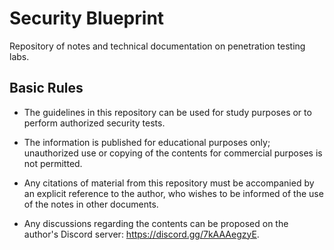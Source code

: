 # Security Blueprint

Repository of notes and technical documentation on penetration testing labs.

## Basic Rules

- The guidelines in this repository can be used for study purposes or to perform authorized security tests.

- The information is published for educational purposes only; unauthorized use or copying of the contents for commercial purposes is not permitted.

- Any citations of material from this repository must be accompanied by an explicit reference to the author, who wishes to be informed of the use of the notes in other documents.

- Any discussions regarding the contents can be proposed on the author's Discord server: https://discord.gg/7kAAAegzyE.
